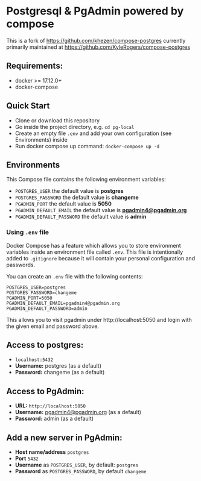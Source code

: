 # Postgresql & PgAdmin powered by compose

This is a fork of https://github.com/khezen/compose-postgres currently primarily maintained at https://github.com/KyleRogers/compose-postgres

## Requirements:
* docker >= 17.12.0+
* docker-compose

## Quick Start
* Clone or download this repository
* Go inside the project directory,  e.g. `cd pg-local`
* Create an empty file `.env` and add your own configuration (see Environments) inside
* Run docker compose up command: `docker-compose up -d`


## Environments
This Compose file contains the following environment variables:

* `POSTGRES_USER` the default value is **postgres**
* `POSTGRES_PASSWORD` the default value is **changeme**
* `PGADMIN_PORT` the default value is **5050**
* `PGADMIN_DEFAULT_EMAIL` the default value is **pgadmin4@pgadmin.org**
* `PGADMIN_DEFAULT_PASSWORD` the default value is **admin**

### Using `.env` file
Docker Compose has a feature which allows you to store environment variables inside an environment file called `.env`.
This file is intentionally added to `.gitignore` because it will contain your personal configuration and passwords.

You can create an `.env` file with the following contents:

```shell script
POSTGRES_USER=postgres
POSTGRES_PASSWORD=changeme
PGADMIN_PORT=5050
PGADMIN_DEFAULT_EMAIL=pgadmin4@pgadmin.org
PGADMIN_DEFAULT_PASSWORD=admin
```

This allows you to visit pgadmin under http://localhost:5050 and login with the given email and password above.


## Access to postgres: 
* `localhost:5432`
* **Username:** postgres (as a default)
* **Password:** changeme (as a default)

## Access to PgAdmin: 
* **URL:** `http://localhost:5050`
* **Username:** pgadmin4@pgadmin.org (as a default)
* **Password:** admin (as a default)

## Add a new server in PgAdmin:
* **Host name/address** `postgres`
* **Port** `5432`
* **Username** as `POSTGRES_USER`, by default: `postgres`
* **Password** as `POSTGRES_PASSWORD`, by default `changeme`
